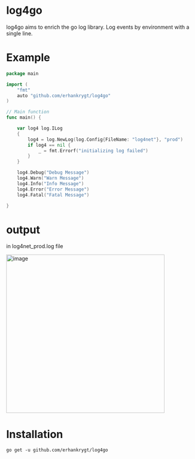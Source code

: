 # log4go

log4go aims to enrich the go log library. Log events by environment with a single line.

# Example
```go
package main

import (
	"fmt"
	auto "github.com/erhankrygt/log4go"
)

// Main function
func main() {

  	var log4 log.ILog
	{
		log4 = log.NewLog(log.Config{FileName: "log4net"}, "prod")
		if log4 == nil {
			_ = fmt.Errorf("initializing log failed")
		}
	}

	log4.Debug("Debug Message")
	log4.Warn("Warn Message")
	log4.Info("Info Message")
	log4.Error("Error Message")
	log4.Fatal("Fatal Message")

}
```
# output
in log4net_prod.log file 

<img width="423" alt="image" src="https://user-images.githubusercontent.com/6412354/196023617-e183e152-6918-4131-b555-ace50ce8823d.png">

# Installation
```
go get -u github.com/erhankrygt/log4go
```
